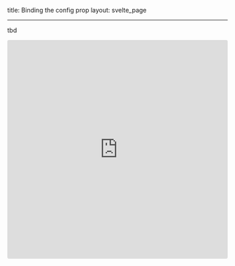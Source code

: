title: Binding the config prop
layout: svelte_page

---

tbd

<iframe src="https://codesandbox.io/embed/github/konvajs/site/tree/master/svelte-demos/bindings?hidenavigation=1&view=split&fontsize=10&module=/App.svelte" style="width:100%; height:500px; border:0; border-radius: 4px; overflow:hidden;" sandbox="allow-modals allow-forms allow-popups allow-scripts allow-same-origin"></iframe>
